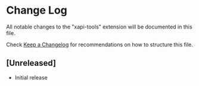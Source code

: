 # Change Log

All notable changes to the "xapi-tools" extension will be documented in this file.

Check [Keep a Changelog](http://keepachangelog.com/) for recommendations on how to structure this file.

## [Unreleased]

- Initial release
